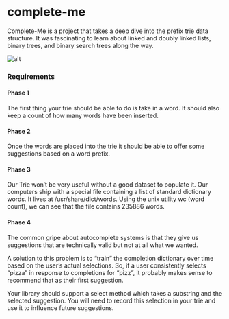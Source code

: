 # complete-me

Complete-Me is a project that takes a deep dive into the prefix trie data structure. It was fascinating to learn about linked and doubly linked lists, binary trees, and binary search trees along the way. 

![alt](https://i.gyazo.com/77f415128f0ea9ae46b80a61a127d9dc.gif)

### Requirements

#### Phase 1

The first thing your trie should be able to do is take in a word. It should also keep a count of how many words have been inserted.

#### Phase 2

Once the words are placed into the trie it should be able to offer some suggestions based on a word prefix.

#### Phase 3

Our Trie won’t be very useful without a good dataset to populate it. Our computers ship with a special file containing a list of standard dictionary words. It lives at /usr/share/dict/words. Using the unix utility wc (word count), we can see that the file contains 235886 words.

#### Phase 4

The common gripe about autocomplete systems is that they give us suggestions that are technically valid but not at all what we wanted.

A solution to this problem is to “train” the completion dictionary over time based on the user’s actual selections. So, if a user consistently selects “pizza” in response to completions for “pizz”, it probably makes sense to recommend that as their first suggestion.

Your library should support a select method which takes a substring and the selected suggestion. You will need to record this selection in your trie and use it to influence future suggestions.
